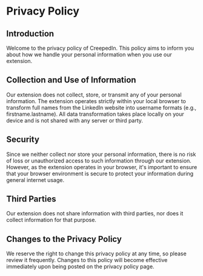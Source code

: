 # Privacy Policy

## Introduction

Welcome to the privacy policy of CreepedIn. This policy aims to inform you about how we handle your personal information when you use our extension.

## Collection and Use of Information

Our extension does not collect, store, or transmit any of your personal information. The extension operates strictly within your local browser to transform full names from the LinkedIn website into username formats (e.g., firstname.lastname). All data transformation takes place locally on your device and is not shared with any server or third party.

## Security

Since we neither collect nor store your personal information, there is no risk of loss or unauthorized access to such information through our extension. However, as the extension operates in your browser, it's important to ensure that your browser environment is secure to protect your information during general internet usage.

## Third Parties

Our extension does not share information with third parties, nor does it collect information for that purpose.

## Changes to the Privacy Policy

We reserve the right to change this privacy policy at any time, so please review it frequently. Changes to this policy will become effective immediately upon being posted on the privacy policy page.

